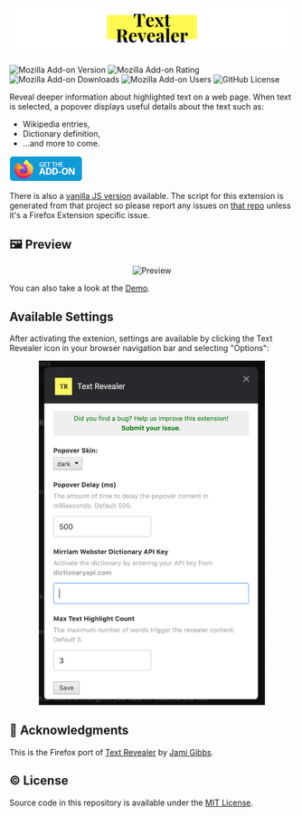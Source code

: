 # ![text revealer logo](assets/logo.png)

![Mozilla Add-on Version](https://img.shields.io/amo/v/{b5ca06cf-4c6e-40f6-b367-a20a6f2a15ee}) ![Mozilla Add-on Rating](https://img.shields.io/amo/rating/{b5ca06cf-4c6e-40f6-b367-a20a6f2a15ee}) ![Mozilla Add-on Downloads](https://img.shields.io/amo/dw/{b5ca06cf-4c6e-40f6-b367-a20a6f2a15ee}) ![Mozilla Add-on Users](https://img.shields.io/amo/users/{b5ca06cf-4c6e-40f6-b367-a20a6f2a15ee}) ![GitHub License](https://img.shields.io/github/license/semanticdata/text-revealer-firefox-extension)

Reveal deeper information about highlighted text on a web page. When text is selected, a popover displays useful details about the text such as:

- Wikipedia entries,
- Dictionary definition,
- ...and more to come.

[![Get the Addon](../get-addon-firefox.png)](https://addons.mozilla.org/en-US/firefox/addon/text-revealer/)

There is also a [vanilla JS version](https://github.com/jamigibbs/text-revealer-js) available. The script for this extension is generated from that project so please report any issues on [that repo](https://github.com/jamigibbs/text-revealer-js/issues/new/choose) unless it's a Firefox Extension specific issue.

## 🖼 Preview

<p align=center>
<img src="assets/preview.gif" alt="Preview" />
</p>

You can also take a look at the [Demo](https://jamigibbs.github.io/text-revealer-js/).

## Available Settings

After activating the extenion, settings are available by clicking the Text Revealer icon in your browser navigation bar and selecting "Options":

<p align=center>
<img src="assets/settings.png" alt="Settings" width=400 />
</p>

## 💜 Acknowledgments

This is the Firefox port of [Text Revealer](https://github.com/jamigibbs/text-revealer-js) by [Jami Gibbs](https://github.com/jamigibbs/).

## © License

Source code in this repository is available under the [MIT License](../LICENSE).

